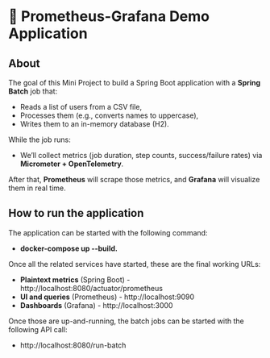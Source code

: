 # 🧠 Prometheus-Grafana Demo Application

## About

The goal of this Mini Project to build a Spring Boot application with a **Spring Batch** job that:
- Reads a list of users from a CSV file,
- Processes them (e.g., converts names to uppercase),
- Writes them to an in-memory database (H2).

While the job runs:
 -  We’ll collect metrics (job duration, step counts, success/failure rates) via **Micrometer + OpenTelemetry**.

After that, **Prometheus** will scrape those metrics, 
and **Grafana** will visualize them in real time.

## How to run the application
The application can be started with the following command:
- **docker-compose up --build.**

Once all the related services have started, these are the
final working URLs:
- **Plaintext metrics** (Spring Boot) - http://localhost:8080/actuator/prometheus
- **UI and queries** (Prometheus) - http://localhost:9090
- **Dashboards** (Grafana) - http://localhost:3000

Once those are up-and-running, the batch jobs can be started
with the following API call:
- http://localhost:8080/run-batch